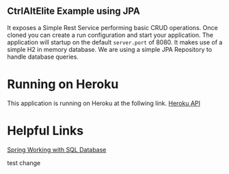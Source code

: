 ## CtrlAltElite Example using JPA

It exposes a Simple Rest Service performing basic CRUD operations. Once cloned you can create a run configuration and 
start your application.  The application will startup on the default `server.port` of 8080.  It makes use of a simple H2
in memory database.  We are using a simple JPA Repository to handle database queries.

# Running on Heroku
This application is running on Heroku at the follwing link.
[Heroku API](https://simple-spring-boot-jpa.herokuapp.com/courses)

# Helpful Links
[Spring Working with SQL Database](https://docs.spring.io/spring-boot/docs/current/reference/html/boot-features-sql.html)


test change